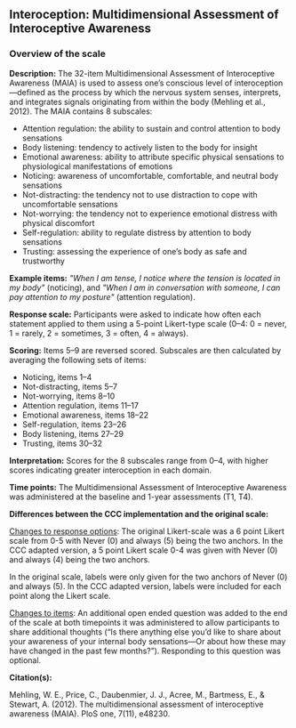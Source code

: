 ## Interoception: Multidimensional Assessment of Interoceptive Awareness  

### Overview of the scale

**Description:** The 32-item Multidimensional Assessment of Interoceptive 
Awareness (MAIA) is used to assess one’s conscious level of interoception—defined 
as the process by which the nervous system senses, interprets, and integrates 
signals originating from within the body (Mehling et al., 2012). The MAIA 
contains 8 subscales:

-   Attention regulation: the ability to sustain and control attention to body 
sensations  
-   Body listening: tendency to actively listen to the body for insight   
-   Emotional awareness: ability to attribute specific physical sensations to 
physiological manifestations of emotions  
-   Noticing: awareness of uncomfortable, comfortable, and neutral body 
sensations  
-   Not-distracting: the tendency not to use distraction to cope with 
uncomfortable sensations  
-   Not-worrying: the tendency not to experience emotional distress with 
physical discomfort  
-   Self-regulation: ability to regulate distress by attention to body sensations  
-   Trusting: assessing the experience of one’s body as safe and trustworthy   





**Example items:** *"When I am tense, I notice where the tension is located in my body"*
(noticing), and 
*"When I am in conversation with someone, I can pay attention to my posture"*
(attention regulation).  

**Response scale:** Participants were asked to indicate how often each statement 
applied to them using a 5-point Likert-type scale (0–4: 0 = never, 1 = rarely, 
2 = sometimes, 3 = often, 4 = always).   


**Scoring:** Items 5–9 are reversed scored. Subscales are then calculated by 
averaging the following sets of items:  

-   Noticing, items 1–4
-   Not-distracting, items 5–7
-   Not-worrying, items 8–10
-   Attention regulation, items 11–17
-   Emotional awareness, items 18–22
-   Self-regulation, items 23–26
-   Body listening, items 27–29
-   Trusting, items 30–32



**Interpretation:** Scores for the 8 subscales range from 0–4, with higher 
scores indicating greater interoception in each domain.  



**Time points:** The Multidimensional Assessment of Interoceptive Awareness was 
administered at the baseline and 1-year assessments (T1, T4).   

**Differences between the CCC implementation and the original scale:**

<u>Changes to response options</u>: The original Likert-scale was a 6 point 
Likert scale from 0-5 with Never (0) and always (5) being the two anchors. 
In the CCC adapted version, a 5 point Likert scale 0-4 was given with Never 
(0) and always (4) being the two anchors.  

In the original scale, labels were only given for the two anchors of Never (0) 
and always (5). In the CCC adapted version, labels were included for each point 
along the Likert scale.  

<u>Changes to items</u>: An additional open ended question was added to the 
end of the scale at both timepoints it was administered to allow participants 
to share additional thoughts (“Is there anything else you’d like to share about 
your awareness of your internal body sensations—Or about how these may have 
changed in the past few months?”). Responding to this question was optional.  



**Citation(s):**  

Mehling, W. E., Price, C., Daubenmier, J. J., Acree, M., Bartmess, E., & 
Stewart, A. (2012). The multidimensional assessment of interoceptive awareness 
(MAIA). PloS one, 7(11), e48230.  
